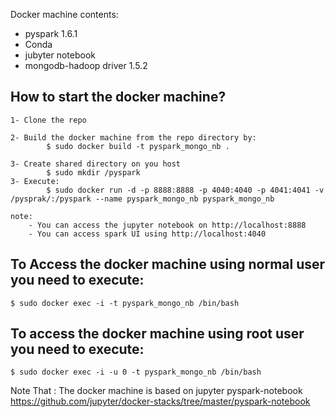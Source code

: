 Docker machine contents:

 - pyspark 1.6.1
 - Conda
 - jubyter notebook
 - mongodb-hadoop driver 1.5.2


How to start the docker machine?
---------------------------------
    1- Clone the repo

    2- Build the docker machine from the repo directory by:
            $ sudo docker build -t pyspark_mongo_nb .

    3- Create shared directory on you host
            $ sudo mkdir /pyspark
    3- Execute:
            $ sudo docker run -d -p 8888:8888 -p 4040:4040 -p 4041:4041 -v /pysprak/:/pyspark --name pyspark_mongo_nb pyspark_mongo_nb

    note:
        - You can access the jupyter notebook on http://localhost:8888
        - You can access spark UI using http://localhost:4040

To Access the docker machine using normal user you need to execute:
-------------------------------------------------------------------
    $ sudo docker exec -i -t pyspark_mongo_nb /bin/bash

To access the docker machine using root user you need to execute:
-----------------------------------------------------------------
    $ sudo docker exec -i -u 0 -t pyspark_mongo_nb /bin/bash

Note That : The docker machine is based on jupyter pyspark-notebook
    https://github.com/jupyter/docker-stacks/tree/master/pyspark-notebook
